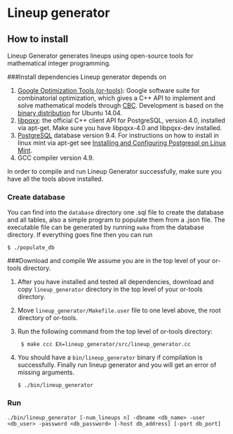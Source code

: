 # Lineup generator
## How to install

Lineup Generator generates lineups using open-source tools for mathematical integer programming.

###Install dependencies
Lineup generator depends on

1. [Google Optimization Tools (or-tools)][ortools]: Google software suite for combinatorial optimization, which gives a C++ API to implement and solve mathematical models through [CBC][cbc]. Development is based on the [binary distribution][ubuntu] for Ubuntu 14.04.
2. [libpqxx][pqxx]: the official C++ client API for ​PostgreSQL, version 4.0, installed via apt-get. Make sure you have libpqxx-4.0 and libpqxx-dev installed.
3. [PostgreSQL][postgresql] database version 9.4. For instructions on how to install in linux mint via apt-get see [Installing and Configuring Postgresql on Linux Mint][mint].
4. GCC compiler version 4.9.

In order to compile and run Lineup Generator successfully, make sure you have all the tools above installed. 

### Create database

You can find into the `database` directory one .sql file to create the database and all tables, also a simple program to populate them from a .json file. The executable file can be generated by running `make` from the database directory. If everything goes fine then you can run
```
$ ./populate_db
```
###Download and compile
We assume you are in the top level of your or-tools directory.

1. After you have installed and tested all dependencies, download and copy `lineup_generator` directory in the top level of your or-tools directory.
2. Move `lineup_generator/Makefile.user` file to one level above, the root directory of or-tools.
3. Run the following command from the top level of or-tools directory: 

	``` $ make ccc EX=lineup_generator/src/lineup_generator.cc```

4. You should have a `bin/lineup_generator` binary if compilation is successfully. Finally run lineup generator and you will get an error of missing arguments.

	```$ ./bin/lineup_generator```

### Run 

```
./bin/lineup_generator [-num_lineups n] -dbname <db_name> -user <db_user> -password <db_password> [-host db_address] [-port db_port]
``` 

[mint]:https://www.codeproject.com/articles/898303/installing-and-configuring-postgresql-on-linux-min. "installing-and-configuring-postgresql"
[postgresql]: https://www.postgresql.org/ "PostgreSQL"
[ubuntu]: https://github.com/google/or-tools/releases/download/v5.0/or-tools_Ubuntu-14.04-64bit_v5.0.3919.tar.gz "Ubuntu 14.04"
[cbc]: https://projects.coin-or.org/Cbc "CBC"
[pqxx]: http://pqxx.org/development/libpqxx/ "libpqxx"
[ortools]: https://developers.google.com/optimization/        "Google Optimization Tools"
